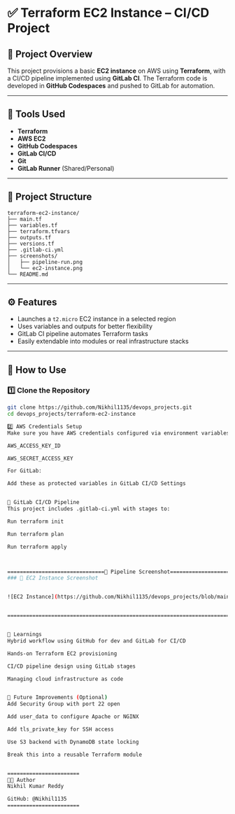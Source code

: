 # ✅ Terraform EC2 Instance – CI/CD Project

## 📌 Project Overview
This project provisions a basic **EC2 instance** on AWS using **Terraform**, with a CI/CD pipeline implemented using **GitLab CI**. The Terraform code is developed in **GitHub Codespaces** and pushed to GitLab for automation.

---

## 🧰 Tools Used
- **Terraform**
- **AWS EC2**
- **GitHub Codespaces**
- **GitLab CI/CD**
- **Git**
- **GitLab Runner** (Shared/Personal)

---

## 🧱 Project Structure

```
terraform-ec2-instance/
├── main.tf
├── variables.tf
├── terraform.tfvars
├── outputs.tf
├── versions.tf
├── .gitlab-ci.yml
├── screenshots/
│   ├── pipeline-run.png
│   └── ec2-instance.png
└── README.md
```




---

## ⚙️ Features
- Launches a `t2.micro` EC2 instance in a selected region
- Uses variables and outputs for better flexibility
- GitLab CI pipeline automates Terraform tasks
- Easily extendable into modules or real infrastructure stacks

---

## 🚀 How to Use

### 1️⃣ Clone the Repository
```bash
git clone https://github.com/Nikhil1135/devops_projects.git
cd devops_projects/terraform-ec2-instance

2️⃣ AWS Credentials Setup
Make sure you have AWS credentials configured via environment variables:

AWS_ACCESS_KEY_ID

AWS_SECRET_ACCESS_KEY

For GitLab:

Add these as protected variables in GitLab CI/CD Settings


🧪 GitLab CI/CD Pipeline
This project includes .gitlab-ci.yml with stages to:

Run terraform init

Run terraform plan

Run terraform apply



===============================📸 Pipeline Screenshot==========================
### 📸 EC2 Instance Screenshot


![EC2 Instance](https://github.com/Nikhil1135/devops_projects/blob/main/terraform-ec2-instance/ec2-instance.png?raw=true)


===============================================================================


📌 Learnings
Hybrid workflow using GitHub for dev and GitLab for CI/CD

Hands-on Terraform EC2 provisioning

CI/CD pipeline design using GitLab stages

Managing cloud infrastructure as code


🚀 Future Improvements (Optional)
Add Security Group with port 22 open

Add user_data to configure Apache or NGINX

Add tls_private_key for SSH access

Use S3 backend with DynamoDB state locking

Break this into a reusable Terraform module


=======================
👨‍💻 Author
Nikhil Kumar Reddy

GitHub: @Nikhil1135
=======================
